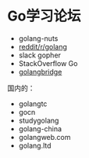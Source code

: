 

# Go学习论坛

* golang-nuts
* [reddit/r/golang](https://www.reddit.com/r/golang/)
* slack gopher
* StackOverflow Go
* [golangbridge](https://forum.golangbridge.org/latest)

国内的：
* golangtc
* gocn
* studygolang
* golang-china
* golangweb.com
* golang.ltd
